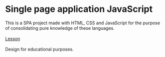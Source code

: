 # Single page application JavaScript
This is a SPA project made with HTML, CSS and JavaScript for the purpose of consolidating pure knowledge of these languages.
<br><br>
[Lesson](https://www.youtube.com/watch?v=Hr1Emeh6E2M&list=PL8m50pU7T8-Oy7EkDyVtby8G6cwrcl0XC&index=39)
<br><br>
Design for educational purposes.
